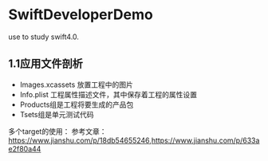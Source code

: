 # SwiftDeveloperDemo
use to study swift4.0.

## 1.1应用文件剖析

* Images.xcassets 放置工程中的图片
* Info.plist 工程属性描述文件，其中保存着工程的属性设置
* Products组是工程将要生成的产品包
* Tsets组是单元测试代码

多个target的使用：
参考文章：<https://www.jianshu.com/p/18db54655246>,<https://www.jianshu.com/p/633ae2f80a44>
